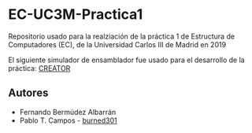 # EC-UC3M-Practica1
Repositorio usado para la realziación de la práctica 1 de Estructura de Computadores (EC), de la Universidad Carlos III de Madrid en 2019

El siguiente simulador de ensamblador fue usado para el desarrollo de la práctica: [CREATOR](https://creatorsim.github.io/creator/)

## Autores
- Fernando Bermúdez Albarrán
- Pablo T. Campos - [burned301](https://github.com/burned301)
